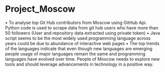 # Project_Moscow
•	To analyse top Git Hub contributors from Moscow using GitHub Api. Python code is used to scrape data from git hub users who have more than 50 followers (User and repository data extracted using private token)
•	Java script seems to be the most widely used programming language across years could be due to abundance of interactive web pages
•	The top trends of the languages indicate that even though new languages are emerging people usage of major languages remain the same and programming languages have evolved over time. People of Moscow needs to explore new tools and should leverage advancements in technology in a positive way.

